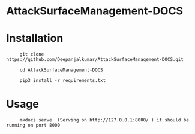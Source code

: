 # AttackSurfaceManagement-DOCS

# Installation 

         git clone https://github.com/Deepanjalkumar/AttackSurfaceManagement-DOCS.git
         
         cd AttackSurfaceManagement-DOCS
         
         pip3 install -r requirements.txt
         
# Usage  
   
         mkdocs serve  (Serving on http://127.0.0.1:8000/ ) it should be running on port 8000
